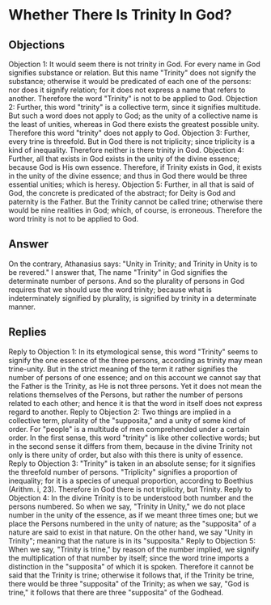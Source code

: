 # Whether There Is Trinity In God?
## Objections
Objection 1: It would seem there is not trinity in God. For every name in God signifies substance or relation. But this name "Trinity" does not signify the substance; otherwise it would be predicated of each one of the persons: nor does it signify relation; for it does not express a name that refers to another. Therefore the word "Trinity" is not to be applied to God.
Objection 2: Further, this word "trinity" is a collective term, since it signifies multitude. But such a word does not apply to God; as the unity of a collective name is the least of unities, whereas in God there exists the greatest possible unity. Therefore this word "trinity" does not apply to God.
Objection 3: Further, every trine is threefold. But in God there is not triplicity; since triplicity is a kind of inequality. Therefore neither is there trinity in God.
Objection 4: Further, all that exists in God exists in the unity of the divine essence; because God is His own essence. Therefore, if Trinity exists in God, it exists in the unity of the divine essence; and thus in God there would be three essential unities; which is heresy.
Objection 5: Further, in all that is said of God, the concrete is predicated of the abstract; for Deity is God and paternity is the Father. But the Trinity cannot be called trine; otherwise there would be nine realities in God; which, of course, is erroneous. Therefore the word trinity is not to be applied to God.
## Answer
On the contrary, Athanasius says: "Unity in Trinity; and Trinity in Unity is to be revered."
I answer that, The name "Trinity" in God signifies the determinate number of persons. And so the plurality of persons in God requires that we should use the word trinity; because what is indeterminately signified by plurality, is signified by trinity in a determinate manner.
## Replies
Reply to Objection 1: In its etymological sense, this word "Trinity" seems to signify the one essence of the three persons, according as trinity may mean trine-unity. But in the strict meaning of the term it rather signifies the number of persons of one essence; and on this account we cannot say that the Father is the Trinity, as He is not three persons. Yet it does not mean the relations themselves of the Persons, but rather the number of persons related to each other; and hence it is that the word in itself does not express regard to another.
Reply to Objection 2: Two things are implied in a collective term, plurality of the "supposita," and a unity of some kind of order. For "people" is a multitude of men comprehended under a certain order. In the first sense, this word "trinity" is like other collective words; but in the second sense it differs from them, because in the divine Trinity not only is there unity of order, but also with this there is unity of essence.
Reply to Objection 3: "Trinity" is taken in an absolute sense; for it signifies the threefold number of persons. "Triplicity" signifies a proportion of inequality; for it is a species of unequal proportion, according to Boethius (Arithm. i, 23). Therefore in God there is not triplicity, but Trinity.
Reply to Objection 4: In the divine Trinity is to be understood both number and the persons numbered. So when we say, "Trinity in Unity," we do not place number in the unity of the essence, as if we meant three times one; but we place the Persons numbered in the unity of nature; as the "supposita" of a nature are said to exist in that nature. On the other hand, we say "Unity in Trinity"; meaning that the nature is in its "supposita."
Reply to Objection 5: When we say, "Trinity is trine," by reason of the number implied, we signify the multiplication of that number by itself; since the word trine imports a distinction in the "supposita" of which it is spoken. Therefore it cannot be said that the Trinity is trine; otherwise it follows that, if the Trinity be trine, there would be three "supposita" of the Trinity; as when we say, "God is trine," it follows that there are three "supposita" of the Godhead.